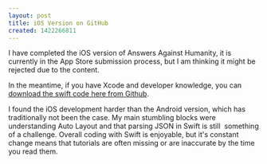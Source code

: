 ```yaml
---
layout: post
title: iOS Version on GitHub
created: 1422266811
---
```



I have completed the iOS version of Answers Against Humanity, it is currently in the App Store submission process, but I am thinking it might be rejected due to the content.

In the meantime, if you have Xcode and developer knowledge, you can <a href="https://github.com/ChrisChinchilla/Answers-Against-Humanity" target="_blank">download the swift code here from Github</a>.

I found the iOS development harder than the Android version, which has traditionally not been the case. My main stumbling blocks were understanding Auto Layout and that parsing JSON in Swift is still &nbsp;something of a challenge. Overall coding with Swift is enjoyable, but it&#39;s constant change means that tutorials are often missing or are inaccurate by the time you read them.
